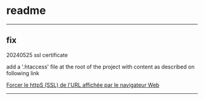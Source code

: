# readme

---

## fix

20240525 ssl certificate

add a '.htaccess' file at the root of the project with content as described on following link

[Forcer le httpS (SSL) de l'URL affichée par le navigateur Web](https://www.infomaniak.com/fr/support/faq/1961/forcer-le-https-ssl-de-lurl-affichee-par-le-navigateur-web)

---
